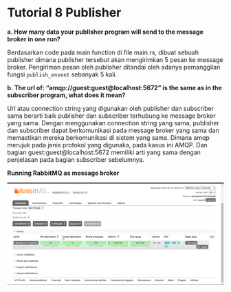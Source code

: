 # Tutorial 8 Publisher

**a. How many data your publlsher program will send to the message broker in one
run?**

Berdasarkan code pada main function di file main.rs, dibuat sebuah publisher dimana publisher tersebut akan mengirimkan 5 pesan ke message broker. Pengiriman pesan oleh publisher ditandai oleh adanya pemanggilan fungsi `publish_envent` sebanyak 5 kali.

**b. The url of: “amqp://guest:guest@localhost:5672” is the same as in the subscriber
program, what does it mean?**

Url atau connection string yang digunakan oleh publisher dan subscriber sama berarti baik publisher dan subscriber terhubung ke message broker yang sama. Dengan menggunakan connection string yang sama, publisher dan subscriber dapat berkomunikasi pada message broker yang sama dan memastikan mereka berkomunikasi di sistem yang sama. Dimana amqp merujuk pada jenis protokol yang digunaka, pada kasus ini AMQP. Dan bagian guest:guest@localhost:5672 memiliki arti yang sama dengan penjelasan pada bagian subscriber sebelumnya.

**Running RabbitMQ as message broker**

![alt text](image-1.png)
